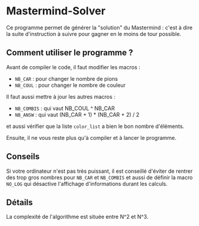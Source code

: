 # Mastermind-Solver
Ce programme permet de générer la "solution" du Mastermind : c'est à dire la suite d'instruction à suivre pour gagner en le moins de tour possible.

## Comment utiliser le programme ?
Avant de compiler le code, il faut modifier les macros :
 - `NB_CAR` : pour changer le nombre de pions
 - `NB_COUL` : pour changer le nombre de couleur

Il faut aussi mettre à jour les autres macros :
 - `NB_COMBIS` : qui vaut NB_COUL ^ NB_CAR
 - `NB_ANSW` : qui vaut (NB_CAR + 1) * (NB_CAR + 2) / 2

et aussi vérifier que la liste `color_list` a bien le bon nombre d'éléments.

Ensuite, il ne vous reste plus qu'à compiler et à lancer le programme.

## Conseils
Si votre ordinateur n'est pas très puissant, il est conseillé d'éviter de rentrer des trop gros nombres pour `NB_CAR` et `NB_COMBIS` et aussi de définir la macro `NO_LOG` qui désactive l'affichage d'informations durant les calculs.

## Détails
La complexité de l'algorithme est située entre N^2 et N^3.

